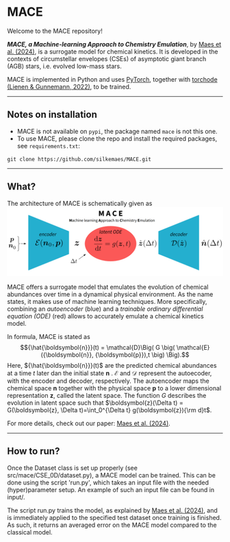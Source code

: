 # MACE

Welcome to the MACE repository!

***MACE, a Machine-learning Approach to Chemistry Emulation***, by [Maes et al. (2024)](https://ui.adsabs.harvard.edu/abs/2024arXiv240503274M/abstract), is a surrogate model for chemical kinetics. It is developed in the contexts of circumstellar envelopes (CSEs) of asymptotic giant branch (AGB) stars, i.e. evolved low-mass stars.

MACE is implemented in Python and uses [PyTorch](https://pytorch.org/), together with [torchode](https://github.com/martenlienen/torchode) [(Lienen & Gunnemann, 2022)](https://openreview.net/pdf?id=uiKVKTiUYB0), to be trained.

---
## Notes on installation
- MACE is not available on ```pypi```, the package named ```mace``` is not this one.
- To use MACE, please clone the repo and install the required packages, see ```requirements.txt```:
```
git clone https://github.com/silkemaes/MACE.git
```


---
## What?

The architecture of MACE is schematically given as 
![MACE architecture](MACE.png)

MACE offers a surrogate model that emulates the evolution of chemical abundances over time in a dynamical physical environment. As the name states, it makes use of machine learning techniques. More specifically, combining an *autoencoder* (blue) and a *trainable ordinary differential equation (ODE)* (red) allows to accurately emulate a chemical kinetics model.

In formula, MACE is stated as
$${\hat{\boldsymbol{n}}}(t) = \mathcal{D}\Big( G \big( \mathcal{E} ({\boldsymbol{n}}, {\boldsymbol{p}}),t \big) \Big).$$
Here, ${\hat{\boldsymbol{n}}}(t)$ are the predicted chemical abundances at a time $t$ later dan the initial state ${\boldsymbol{n}}$ . $\mathcal{E}$ and $\mathcal{D}$ represent the autoecoder, with the encoder and decoder, respectively. The autoencoder maps the chemical space ${\boldsymbol{n}}$ together with the physical space ${\boldsymbol{p}}$ to a lower dimensional representation $\boldsymbol{z}$, called the latent space. The function $G$ describes the evolution in latent space such that $\boldsymbol{z}(\Delta t) = G(\boldsymbol{z}, \Delta t)=\int_0^{\Delta t} g(\boldsymbol{z}){\rm d}t$.

For more details, check out our paper: [Maes et al. (2024)](https://ui.adsabs.harvard.edu/abs/2024arXiv240503274M/abstract).

---
## How to run?

Once the Dataset class is set up properly (see src/mace/CSE_0D/dataset.py), a MACE model can be trained. This can be done using the script 'run.py', which takes an input file with the needed (hyper)parameter setup. An example of such an input file can be found in input/.

The script run.py trains the model, as explained by [Maes et al. (2024)](https://ui.adsabs.harvard.edu/abs/2024arXiv240503274M/abstract), and is immediately applied to the specified test dataset once training is finished. As such, it returns an averaged error on the MACE model compared to the classical model.




  


  
